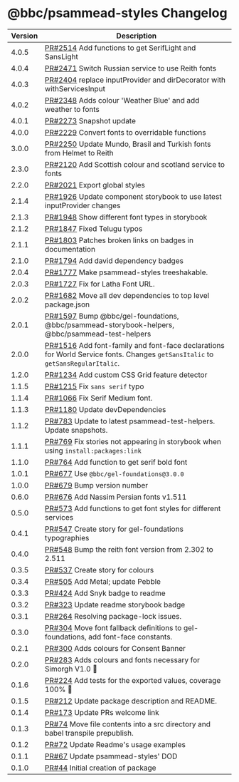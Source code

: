 # @bbc/psammead-styles Changelog

<!-- prettier-ignore -->
| Version | Description |
|---------|-------------|
| 4.0.5 | [PR#2514](https://github.com/bbc/psammead/pull/2514) Add functions to get SerifLight and SansLight |
| 4.0.4 | [PR#2471](https://github.com/bbc/psammead/pull/2471) Switch Russian service to use Reith fonts |
| 4.0.3 | [PR#2404](https://github.com/bbc/psammead/pull/2404) replace inputProvider and dirDecorator with withServicesInput |
| 4.0.2 | [PR#2348](https://github.com/bbc/psammead/pull/2348) Adds colour 'Weather Blue' and add weather to fonts |
| 4.0.1 | [PR#2273](https://github.com/bbc/psammead/pull/2273) Snapshot update |
| 4.0.0 | [PR#2229](https://github.com/bbc/psammead/pull/2229) Convert fonts to overridable functions |
| 3.0.0 | [PR#2250](https://github.com/bbc/psammead/pull/2250) Update Mundo, Brasil and Turkish fonts from Helmet to Reith |
| 2.3.0 | [PR#2120](https://github.com/bbc/psammead/pull/2120) Add Scottish colour and scotland service to fonts |
| 2.2.0 | [PR#2021](https://github.com/bbc/psammead/pull/2021) Export global styles |
| 2.1.4 | [PR#1926](https://github.com/bbc/psammead/pull/1926) Update component storybook to use latest inputProvider changes |
| 2.1.3 | [PR#1948](https://github.com/bbc/psammead/pull/1948) Show different font types in storybook |
| 2.1.2 | [PR#1847](https://github.com/bbc/psammead/pull/1847) Fixed Telugu typos |
| 2.1.1 | [PR#1803](https://github.com/bbc/psammead/pull/1803) Patches broken links on badges in documentation |
| 2.1.0 | [PR#1794](https://github.com/bbc/psammead/pull/1794) Add david dependency badges |
| 2.0.4 | [PR#1777](https://github.com/bbc/psammead/pull/1777) Make psammead-styles treeshakable. |
| 2.0.3 | [PR#1727](https://github.com/bbc/psammead/pull/1727) Fix for Latha Font URL. |
| 2.0.2 | [PR#1682](https://github.com/bbc/psammead/pull/1682) Move all dev dependencies to top level package.json |
| 2.0.1 | [PR#1597](https://github.com/bbc/psammead/pull/1597) Bump @bbc/gel-foundations, @bbc/psammead-storybook-helpers, @bbc/psammead-test-helpers |
| 2.0.0 | [PR#1516](https://github.com/bbc/psammead/pull/1516) Add font-family and font-face declarations for World Service fonts. Changes `getSansItalic` to `getSansRegularItalic`. |
| 1.2.0 | [PR#1234](https://github.com/bbc/psammead/pull/1234) Add custom CSS Grid feature detector |
| 1.1.5 | [PR#1215](https://github.com/bbc/psammead/pull/1215) Fix `sans serif` typo |
| 1.1.4 | [PR#1066](https://github.com/bbc/psammead/pull/1066) Fix Serif Medium font. |
| 1.1.3 | [PR#1180](https://github.com/bbc/psammead/pull/1180) Update devDependencies |
| 1.1.2 | [PR#783](https://github.com/bbc/psammead/pull/783) Update to latest psammead-test-helpers. Update snapshots. |
| 1.1.1 | [PR#769](https://github.com/bbc/psammead/pull/769) Fix stories not appearing in storybook when using `install:packages:link` |
| 1.1.0   | [PR#764](https://github.com/bbc/psammead/pull/764) Add function to get serif bold font |
| 1.0.1   | [PR#677](https://github.com/bbc/psammead/pull/677) Use `@bbc/gel-foundations@3.0.0` |
| 1.0.0   | [PR#679](https://github.com/bbc/psammead/pull/679) Bump version number |
| 0.6.0   | [PR#676](https://github.com/bbc/psammead/pull/676) Add Nassim Persian fonts v1.511 |
| 0.5.0   | [PR#573](https://github.com/bbc/psammead/pull/573) Add functions to get font styles for different services |
| 0.4.1   | [PR#547](https://github.com/bbc/psammead/pull/547) Create story for gel-foundations typographies |
| 0.4.0   | [PR#548](https://github.com/bbc/psammead/pull/548) Bump the reith font version from 2.302 to 2.511 |
| 0.3.5   | [PR#537](https://github.com/bbc/psammead/pull/537) Create story for colours |
| 0.3.4   | [PR#505](https://github.com/bbc/psammead/pull/505) Add Metal; update Pebble |
| 0.3.3   | [PR#424](https://github.com/bbc/psammead/pull/424) Add Snyk badge to readme |
| 0.3.2   | [PR#323](https://github.com/BBC/psammead/pull/323) Update readme storybook badge |
| 0.3.1   | [PR#264](https://github.com/BBC/psammead/pull/319) Resolving package-lock issues. |
| 0.3.0   |  [PR#304](https://github.com/BBC-News/psammead/pull/304) Move font fallback definitions to gel-foundations, add font-face constants. |
| 0.2.1   |  [PR#300](https://github.com/BBC-News/psammead/pull/300) Adds colours for Consent Banner |
| 0.2.0   |  [PR#283](https://github.com/BBC-News/psammead/pull/283) Adds colours and fonts necessary for Simorgh V1.0 :art: |
| 0.1.6   | [PR#224](https://github.com/BBC-News/psammead/pull/224) Add tests for the exported values, coverage 100% :tada: |
| 0.1.5   | [PR#212](https://github.com/BBC-News/psammead/pull/212) Update package description and README. |
| 0.1.4   | [PR#173](https://github.com/BBC-News/psammead/pull/173) Update PRs welcome link |
| 0.1.3 | [PR#74](https://github.com/BBC-News/psammead/pull/74) Move file contents into a src directory and babel transpile prepublish. |
| 0.1.2 | [PR#72](https://github.com/BBC-News/psammead/pull/72) Update Readme's usage examples |
| 0.1.1 | [PR#67](https://github.com/BBC-News/psammead/pull/67) Update psammead-styles' DOD |
| 0.1.0 | [PR#44](https://github.com/BBC-News/psammead/pull/44) Initial creation of package |
